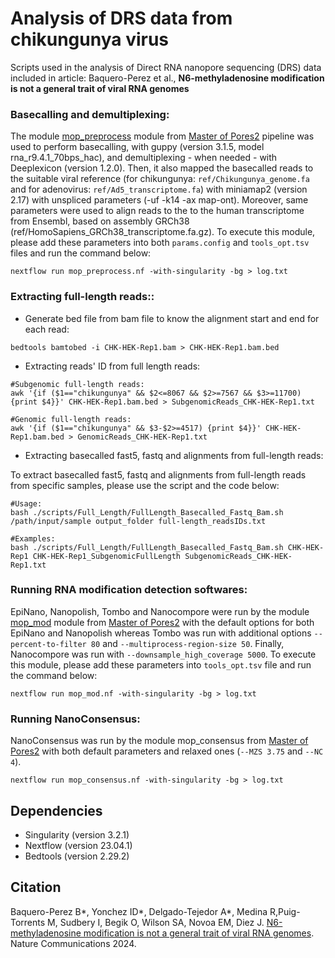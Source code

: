 # Analysis of DRS data from chikungunya virus
Scripts used in the analysis of Direct RNA nanopore sequencing (DRS) data included in article: Baquero-Perez et al., **N6-methyladenosine modification is not a general trait of viral RNA genomes**

### Basecalling and demultiplexing:
The module [mop_preprocess](https://biocorecrg.github.io/master_of_pores/nanopreprocess.html) module from [Master of Pores2](https://github.com/biocorecrg/MOP2) pipeline was used to perform basecalling, with guppy (version 3.1.5, model rna_r9.4.1_70bps_hac), and demultiplexing - when needed - with Deeplexicon (version 1.2.0). Then, it also mapped the basecalled reads to the suitable viral reference (for chikungunya: `ref/Chikungunya_genome.fa` and for adenovirus: `ref/Ad5_transcriptome.fa`) with miniamap2 (version 2.17) with unspliced parameters (-uf -k14 -ax map-ont). Moreover, same parameters were used to align reads to the to the human transcriptome from Ensembl, based on assembly GRCh38 (ref/HomoSapiens_GRCh38_transcriptome.fa.gz). To execute this module, please add these parameters into both `params.config` and `tools_opt.tsv` files and run the command below: 

```
nextflow run mop_preprocess.nf -with-singularity -bg > log.txt
```

### Extracting full-length reads::
* Generate bed file from bam file to know the alignment start and end for each read:
```
bedtools bamtobed -i CHK-HEK-Rep1.bam > CHK-HEK-Rep1.bam.bed
```
* Extracting reads' ID from full length reads:
```
#Subgenomic full-length reads: 
awk '{if ($1=="chikungunya" && $2<=8067 && $2>=7567 && $3>=11700) {print $4}}' CHK-HEK-Rep1.bam.bed > SubgenomicReads_CHK-HEK-Rep1.txt
 
#Genomic full-length reads: 
awk '{if ($1=="chikungunya" && $3-$2>=4517) {print $4}}' CHK-HEK-Rep1.bam.bed > GenomicReads_CHK-HEK-Rep1.txt
```

* Extracting basecalled fast5, fastq and alignments from full-length reads:
  
To extract basecalled fast5, fastq and alignments from full-length reads from specific samples, please use the script and the code below: 
```
#Usage: 
bash ./scripts/Full_Length/FullLength_Basecalled_Fastq_Bam.sh /path/input/sample output_folder full-length_readsIDs.txt

#Examples:
bash ./scripts/Full_Length/FullLength_Basecalled_Fastq_Bam.sh CHK-HEK-Rep1 CHK-HEK-Rep1_SubgenomicFullLength SubgenomicReads_CHK-HEK-Rep1.txt 
```

### Running RNA modification detection softwares: 

EpiNano, Nanopolish, Tombo and Nanocompore were run by the module [mop_mod](https://biocorecrg.github.io/master_of_pores/nanomod.html) module from [Master of Pores2](https://github.com/biocorecrg/MOP2) with the default options for both EpiNano and Nanopolish whereas Tombo was run with additional options `--percent-to-filter 80` and `--multiprocess-region-size 50`. Finally, Nanocompore was run with `--downsample_high_coverage 5000`. To execute this module, please add these parameters into `tools_opt.tsv` file and run the command below: 

```
nextflow run mop_mod.nf -with-singularity -bg > log.txt
```

### Running NanoConsensus:

NanoConsensus was run by the module mop_consensus from [Master of Pores2](https://github.com/biocorecrg/MOP2) with both default parameters and relaxed ones (`--MZS 3.75` and `--NC 4`).

```
nextflow run mop_consensus.nf -with-singularity -bg > log.txt
```

## Dependencies
- Singularity (version 3.2.1)
- Nextflow (version 23.04.1)
- Bedtools (version 2.29.2)

## Citation

Baquero-Perez B*, Yonchez ID*, Delgado-Tejedor A*, Medina R,Puig-Torrents M, Sudbery I, Begik O, Wilson SA, Novoa EM, Diez J. [N6-methyladenosine modification is not a general trait of viral RNA genomes](https://www.nature.com/articles/s41467-024-46278-9#MOESM1). Nature Communications 2024.
